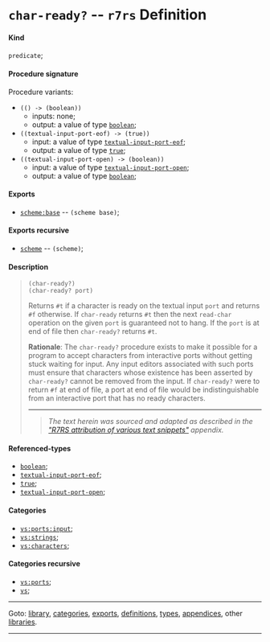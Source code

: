 

<a id='definition__r7rs__char-ready_3f'></a>

# `char-ready?` -- `r7rs` Definition


<a id='definition__r7rs__char-ready_3f__kind'></a>

#### Kind

`predicate`;


<a id='definition__r7rs__char-ready_3f__procedure-signature'></a>

#### Procedure signature

Procedure variants:
 * `(() -> (boolean))`
   * inputs: none;
   * output: a value of type [`boolean`](../../r7rs/types/boolean.md#type__r7rs__boolean);
 * `((textual-input-port-eof) -> (true))`
   * input: a value of type [`textual-input-port-eof`](../../r7rs/types/textual-input-port-eof.md#type__r7rs__textual-input-port-eof);
   * output: a value of type [`true`](../../r7rs/types/true.md#type__r7rs__true);
 * `((textual-input-port-open) -> (boolean))`
   * input: a value of type [`textual-input-port-open`](../../r7rs/types/textual-input-port-open.md#type__r7rs__textual-input-port-open);
   * output: a value of type [`boolean`](../../r7rs/types/boolean.md#type__r7rs__boolean);


<a id='definition__r7rs__char-ready_3f__exports'></a>

#### Exports

 * [`scheme:base`](../../r7rs/exports/scheme_3a_base.md#export__r7rs__scheme_3a_base) -- `(scheme base)`;


<a id='definition__r7rs__char-ready_3f__exports-recursive'></a>

#### Exports recursive

 * [`scheme`](../../r7rs/exports/scheme.md#export__r7rs__scheme) -- `(scheme)`;


<a id='definition__r7rs__char-ready_3f__description'></a>

#### Description

> ````
> (char-ready?)
> (char-ready? port)
> ````
> 
> 
> Returns `#t` if a character is ready on the textual input `port` and
> returns `#f` otherwise.  If `char-ready` returns `#t` then
> the next `read-char` operation on the given `port` is guaranteed
> not to hang.  If the `port` is at end of file then `char-ready?`
> returns `#t`.
> 
> **Rationale**:  The `char-ready?` procedure exists to make it possible for a program to
> accept characters from interactive ports without getting stuck waiting for
> input.  Any input editors associated with such ports must ensure that
> characters whose existence has been asserted by `char-ready?` cannot
> be removed from the input.  If `char-ready?` were to return `#f` at end of
> file, a port at end of file would be indistinguishable from an interactive
> port that has no ready characters.
> 
> 
> ----
> > *The text herein was sourced and adapted as described in the ["R7RS attribution of various text snippets"](../../r7rs/appendices/attribution.md#appendix__r7rs__attribution) appendix.*


<a id='definition__r7rs__char-ready_3f__referenced-types'></a>

#### Referenced-types

 * [`boolean`](../../r7rs/types/boolean.md#type__r7rs__boolean);
 * [`textual-input-port-eof`](../../r7rs/types/textual-input-port-eof.md#type__r7rs__textual-input-port-eof);
 * [`true`](../../r7rs/types/true.md#type__r7rs__true);
 * [`textual-input-port-open`](../../r7rs/types/textual-input-port-open.md#type__r7rs__textual-input-port-open);


<a id='definition__r7rs__char-ready_3f__categories'></a>

#### Categories

 * [`vs:ports:input`](../../r7rs/categories/vs_3a_ports_3a_input.md#category__r7rs__vs_3a_ports_3a_input);
 * [`vs:strings`](../../r7rs/categories/vs_3a_strings.md#category__r7rs__vs_3a_strings);
 * [`vs:characters`](../../r7rs/categories/vs_3a_characters.md#category__r7rs__vs_3a_characters);


<a id='definition__r7rs__char-ready_3f__categories-recursive'></a>

#### Categories recursive

 * [`vs:ports`](../../r7rs/categories/vs_3a_ports.md#category__r7rs__vs_3a_ports);
 * [`vs`](../../r7rs/categories/vs.md#category__r7rs__vs);

----

Goto: [library](../../r7rs/_index.md#library__r7rs), [categories](../../r7rs/categories/_index.md#toc__r7rs__categories), [exports](../../r7rs/exports/_index.md#toc__r7rs__exports), [definitions](../../r7rs/definitions/_index.md#toc__r7rs__definitions), [types](../../r7rs/types/_index.md#toc__r7rs__types), [appendices](../../r7rs/appendices/_index.md#toc__r7rs__appendices), other [libraries](../../_libraries.md#toc__libraries).

----

